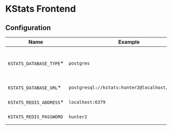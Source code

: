 # KStats Frontend

## Configuration

| Name                     | Example                                        | Description                                            |
| ------------------------ | ---------------------------------------------- | ------------------------------------------------------ |
|`KSTATS_DATABASE_TYPE`*   |`postgres`                                      | Database driver (only postgres is supported currently) |
|`KSTATS_DATABASE_URL`*    |`postgresql://kstats:hunter2@localhost/statsbot`| Database URL                                           |
|`KSTATS_REDIS_ADDRESS`*   |`localhost:6379`                                | Redis Address                                          |
|`KSTATS_REDIS_PASSWORD`   |`hunter2`                                       | Redis Password                                         |
